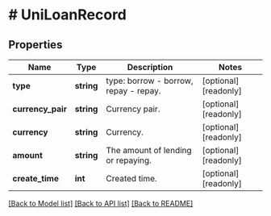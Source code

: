 # # UniLoanRecord

## Properties

Name | Type | Description | Notes
------------ | ------------- | ------------- | -------------
**type** | **string** | type: borrow - borrow, repay - repay. | [optional] [readonly] 
**currency_pair** | **string** | Currency pair. | [optional] [readonly] 
**currency** | **string** | Currency. | [optional] [readonly] 
**amount** | **string** | The amount of lending or repaying. | [optional] [readonly] 
**create_time** | **int** | Created time. | [optional] [readonly] 

[[Back to Model list]](../../README.md#documentation-for-models) [[Back to API list]](../../README.md#documentation-for-api-endpoints) [[Back to README]](../../README.md)
